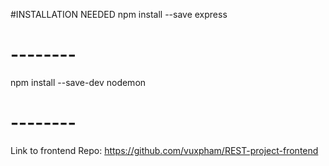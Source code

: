 #INSTALLATION NEEDED
npm install --save express
# --------
npm install --save-dev nodemon
# --------
Link to frontend Repo: https://github.com/vuxpham/REST-project-frontend
